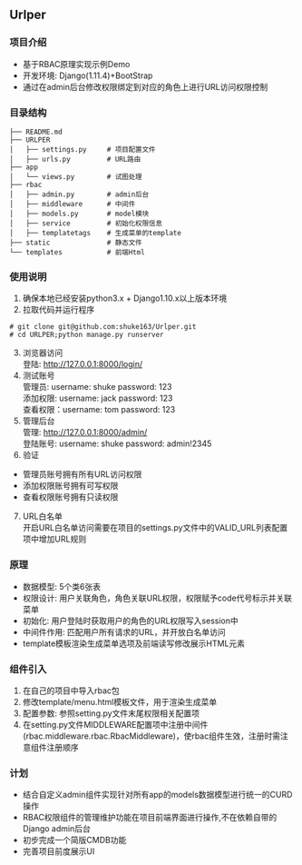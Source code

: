 ## Urlper

### 项目介绍
* 基于RBAC原理实现示例Demo
* 开发环境: Django(1.11.4)+BootStrap
* 通过在admin后台修改权限绑定到对应的角色上进行URL访问权限控制

### 目录结构
```
├── README.md
├── URLPER
│   ├── settings.py     # 项目配置文件
│   ├── urls.py         # URL路由
├── app
│   └── views.py        # 试图处理
├── rbac
│   ├── admin.py        # admin后台
│   ├── middleware      # 中间件
│   ├── models.py       # model模块
│   ├── service         # 初始化权限信息
│   ├── templatetags    # 生成菜单的template
├── static              # 静态文件
└── templates           # 前端Html
```

### 使用说明
1. 确保本地已经安装python3.x + Django1.10.x以上版本环境  
2. 拉取代码并运行程序  
```
# git clone git@github.com:shuke163/Urlper.git
# cd URLPER;python manage.py runserver
```
3. 浏览器访问  
登陆: http://127.0.0.1:8000/login/  
4. 测试账号  
管理员: username: shuke password: 123    
添加权限: username: jack password: 123    
查看权限：username: tom  password: 123  
5. 管理后台  
管理: http://127.0.0.1:8000/admin/  
登陆账号: username: shuke password: admin!2345
6. 验证
* 管理员账号拥有所有URL访问权限
* 添加权限账号拥有可写权限
* 查看权限账号拥有只读权限
7. URL白名单  
开启URL白名单访问需要在项目的settings.py文件中的VALID_URL列表配置项中增加URL规则  

### 原理
* 数据模型: 5个类6张表
* 权限设计: 用户关联角色，角色关联URL权限，权限赋予code代号标示并关联菜单  
* 初始化: 用户登陆时获取用户的角色的URL权限写入session中  
* 中间件作用: 匹配用户所有请求的URL，并开放白名单访问  
* template模板渲染生成菜单选项及前端读写修改展示HTML元素  

### 组件引入
1. 在自己的项目中导入rbac包
2. 修改template/menu.html模板文件，用于渲染生成菜单  
3. 配置参数: 参照setting.py文件末尾权限相关配置项
4. 在setting.py文件MIDDLEWARE配置项中注册中间件(rbac.middleware.rbac.RbacMiddleware)，使rbac组件生效，注册时需注意组件注册顺序  

### 计划
* 结合自定义admin组件实现针对所有app的models数据模型进行统一的CURD操作
* RBAC权限组件的管理维护功能在项目前端界面进行操作,不在依赖自带的Django admin后台
* 初步完成一个简版CMDB功能
* 完善项目前度展示UI

